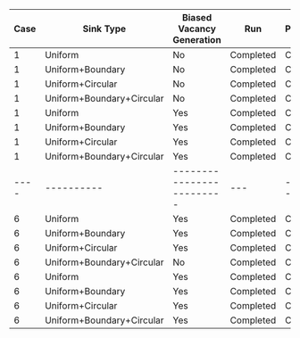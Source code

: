 | Case | Sink Type | Biased Vacancy Generation | Run | Postprocessing |
| ---- | ----------| ------------------------- | --- | -------------- |
| 1 | Uniform | No | Completed | Completed |
| 1 | Uniform+Boundary | No | Completed | Completed |
| 1 | Uniform+Circular | No | Completed | Completed |
| 1 | Uniform+Boundary+Circular | No | Completed | Completed |
| 1 | Uniform | Yes | Completed | Completed |
| 1 | Uniform+Boundary | Yes | Completed | Completed |
| 1 | Uniform+Circular | Yes | Completed | Completed |
| 1 | Uniform+Boundary+Circular | Yes | Completed | Completed |
| ---- | ----------| ------------------------- | --- | -------------- |
| 6 | Uniform | Yes | Completed | Completed |
| 6 | Uniform+Boundary | Yes | Completed | Completed |
| 6 | Uniform+Circular | Yes | Completed | Completed |
| 6 | Uniform+Boundary+Circular | No | Completed | Completed |
| 6 | Uniform | Yes | Completed | Completed |
| 6 | Uniform+Boundary | Yes | Completed | Completed |
| 6 | Uniform+Circular | Yes | Completed | Completed |
| 6 | Uniform+Boundary+Circular | Yes | Completed | Completed |
